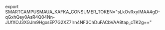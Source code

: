 export SMARTCAMPUSMAUA_KAFKA_CONSUMER_TOKEN="sLkOvRxyIMAA4gD-qGxhQey0AsR4Q04Nn-JUfXOJ3XGJm9HgxsEP7G2XZ7Irn4NF3ChDuFACbVAA8tap_cTK2g=="
